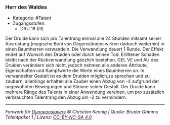 <!---
Dies ist ein Fanwerk für DUNGEONSLAYERS © von Christian Kennig

Quellen:      [Bruder Grimms Talentpaket 1](https://www.f-space.de/ds4/downloads.html)
              [Talentbeschreibungen](https://www.f-space.de/ds4/tools-talentcards.html)
License:      [CC-BY-NC-SA 4.0](https://creativecommons.org/licenses/by-nc-sa/4.0/deed.de)
Richtlinien:  [Fanwerkrichtlinien](https://www.dungeonslayers.net/fanwerk-richtlinien/)
Autor:        Zauberlehrling
-->

### Herr des Waldes

- Kategorie: #Talent
- Zugangsstufen:
  - DRU 18 (III)

Der Druide kann sich pro Talentrang einmal alle 24 Stunden mitsamt seiner Ausrüstung (magische Boni von Gegenständen wirken dadurch weiterhin) in einen Baumherren verwandeln. Die Verwandlung dauert 1 Runde. Der Effekt endet auf Wunsch des Druiden oder durch seinen Tod. Erlittener Schaden bleibt nach der Rückverwandlung gänzlich bestehen. GEI, VE und AU des Druiden verändern sich nicht, jedoch nehmen alle anderen Attribute, Eigenschaften und Kampfwerte die Werte eines Baumherren an. In verwandelter Gestalt ist es dem Druiden möglich,zu sprechen und zu zaubern, allerdings erhalten alle Zauber einen Abzug von -4 aufgrund der ungewohnten Bewegungen und Stimme seiner Gestalt. Der Druide kann mehrere Ränge des Talents in einer Anwendung vereinen, um pro zusätzlich verbrauchten Talentrang den Abzug um -2 zu vermindern.

---

_Fanwerk für [Dungeonslayers](https://www.dungeonslayers.net/) © Christian Kennig | Quelle: Bruder Grimms Talentpaket 1 | Lizenz: [CC-BY-NC-SA 4.0](https://creativecommons.org/licenses/by-nc-sa/4.0/deed.de)_
